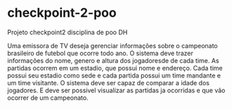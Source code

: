 # checkpoint-2-poo

Projeto checkpoint2 disciplina de poo DH

Uma emissora de TV deseja gerenciar informações sobre o campeonato brasileiro de futebol que ocorre todo ano. 
O sistema deve trazer informações do nome, genero e altura dos jogadoresde de cada time. 
As partidas ocorrem em um estadio, que possui nome e endereço.
Cada time possui seu estadio como sede e cada partida possui um time mandante e um time visitante.
O sistema deve ser capaz de comparar a idade dos jogadores. E deve ser possivel visualizar as partidas 
ja ocorridas e que vão ocorrer de um campeonato.
